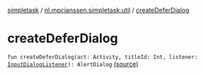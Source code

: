 [simpletask](../index.md) / [nl.mpcjanssen.simpletask.util](index.md) / [createDeferDialog](.)

# createDeferDialog

`fun createDeferDialog(act: Activity, titleId: Int, listener: `[`InputDialogListener`](-input-dialog-listener/index.md)`): AlertDialog` [(source)](https://github.com/mpcjanssen/simpletask-android/blob/master/src/main/java/nl/mpcjanssen/simpletask/util/Util.kt#L318)